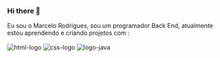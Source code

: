 ### Hi there 👋

Eu sou o Marcelo Rodrigues, sou um programador Back End, atualmente estou aprendendo e criando projetos com :
<br>
<br>
<img src="https://img.shields.io/badge/HTML5-E34F26?style=for-the-badge&logo=html5&logoColor=white" alt="html-logo"/>
<img src="https://img.shields.io/badge/CSS3-1572B6?style=for-the-badge&logo=css3&logoColor=white" alt="css-logo"/>
<img src="https://img.shields.io/badge/JavaScript-323330?style=for-the-badge&logo=javascript&logoColor=F7DF1E" alt="logo-java"/>


